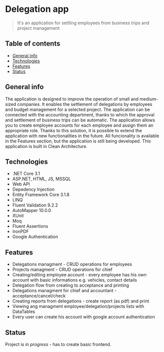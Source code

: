 # Delegation app
> It's an application for settling employees from business trips and project management

## Table of contents
* [General info](#general-info)
* [Technologies](#technologies)
* [Features](#features)
* [Status](#status)

## General info
The application is designed to improve the operation of small and medium-sized companies. It enables the settlement of delegations by employees and budget management for a selected project. 
The application can be connected with the accounting department, thanks to which the approval and settlement of business trips can be automatic. The application allows you to create employee accounts for each employee and assign them an appropriate role. Thanks to this solution, it is possible to extend the application with new functionalities in the future.
All funcionality is available in the Features section, but the application is still being developed. 
This application is built in Clean Architecture.

## Technologies
* .NET Core 3.1
* ASP.NET, HTML, JS, MSSQL
* Web API
* Depedency Injection
* Entity Framework Core 3.1.8
* LINQ
* Fluent Validation 9.2.2
* AutoMapper 10.0.0
* XUnit
* Moq
* Fluent Assertions
* IronPDF
* Google Authentication

## Features
* Delegations managment - CRUD operations for employees
* Projects managment - CRUD operations for chief
* Creating/editing employee account - every employee has his own account with basic informations e.g. vehicles, contact details 
* Delegation flow from creating to acceptance and printing
* Delegations managment for chief and accountant - acceptance/cancel/check 
* Creating reports from delegations - create report (as pdf) and print
* Viewing ang managment employee/delegation/projects lists with DataTables
* Every user can create his account with google account authentication

## Status
Project is _in progress_ - has to create basic frontend. 

